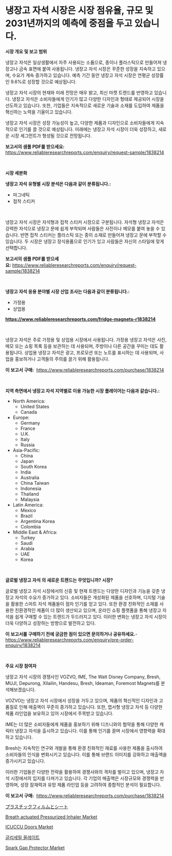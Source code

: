 <p><h1>냉장고 자석 시장은 시장 점유율, 규모 및 2031년까지의 예측에 중점을 두고 있습니다.</h1></p><p><strong>시장 개요 및 보고 범위</strong></p>
<p><p>냉장고 자석은 일상생활에서 자주 사용되는 소품으로, 종이나 플라스틱으로 만들어져 냉장고나 금속 표면에 붙여 사용됩니다. 냉장고 자석 시장은 꾸준한 성장을 지속하고 있으며, 수요가 계속 증가하고 있습니다. 예측 기간 동안 냉장고 자석 시장은 연평균 성장률인 9.6%로 성장할 것으로 예상됩니다.</p><p>냉장고 자석 시장의 현재와 미래 전망은 매우 밝고, 최신 마켓 트렌드를 반영하고 있습니다. 냉장고 자석은 소비자들에게 인기가 많고 다양한 디자인과 형태로 제공되어 시장을 선도하고 있습니다. 또한, 기업들은 지속적으로 새로운 기술과 소재를 도입하여 제품을 혁신하는 노력을 기울이고 있습니다.</p><p>냉장고 자석 시장은 성장 가능성이 높고, 다양한 제품과 디자인으로 소비자들에게 지속적으로 인기를 끌 것으로 예상됩니다. 미래에는 냉장고 자석 시장이 더욱 성장하고, 새로운 시장 세그먼트가 형성될 것으로 전망됩니다.</p></p>
<p><strong>보고서의 샘플 PDF를 받으세요:</strong> <a href="https://www.reliableresearchreports.com/enquiry/request-sample/1838214">https://www.reliableresearchreports.com/enquiry/request-sample/1838214</a></p>
<p>&nbsp;</p>
<p><strong>시장 세분화</strong></p>
<p><strong>냉장고 자석 유형별 시장 분석은 다음과 같이 분류됩니다.:</strong></p>
<p><ul><li>마그네틱</li><li>접착 스티커</li></ul></p>
<p>&nbsp;</p>
<p><p>냉장고 자석 시장은 자석형과 접착 스티커 시장으로 구분됩니다. 자석형 냉장고 자석은 강력한 자석으로 냉장고 문에 쉽게 부착되며 사람들은 사진이나 메모를 붙여 놓을 수 있습니다. 반면 접착 스티커는 플라스틱 또는 종이 소재로 만들어져 냉장고 문에 부착할 수 있습니다. 두 시장은 냉장고 장식용품으로 인기가 있고 사람들은 자신의 스타일에 맞게 선택합니다.</p></p>
<p><strong>보고서의 샘플 PDF를 받으세요:</strong>&nbsp;<a href="https://www.reliableresearchreports.com/enquiry/request-sample/1838214">https://www.reliableresearchreports.com/enquiry/request-sample/1838214</a></p>
<p>&nbsp;</p>
<p><strong> 냉장고 자석 응용 분야별 시장 산업 조사는 다음과 같이 분류됩니다.:</strong></p>
<p><ul><li>가정용</li><li>상업용</li></ul></p>
<p><strong><a href="https://www.reliableresearchreports.com/fridge-magnets-r1838214">https://www.reliableresearchreports.com/fridge-magnets-r1838214</a></strong></p>
<p>&nbsp;</p>
<p><p>냉장고 자석은 주로 가정용 및 상업용 시장에서 사용됩니다. 가정용 냉장고 자석은 사진, 메모 또는 쇼핑 목록 등을 보관하는 데 사용되며, 주방이나 다른 공간을 꾸미는 데도 활용됩니다. 상업용 냉장고 자석은 광고, 프로모션 또는 노트를 표시하는 데 사용되며, 사업을 홍보하거나 고객들의 주의를 끌기 위해 활용됩니다.</p></p>
<p><strong>이 보고서 구매:</strong>&nbsp; <a href="https://www.reliableresearchreports.com/purchase/1838214">https://www.reliableresearchreports.com/purchase/1838214</a></p>
<p>&nbsp;</p>
<p><strong>지역 측면에서 냉장고 자석 지역별로 이용 가능한 시장 플레이어는 다음과 같습니다.:</strong></p>
<p><ul>
    <li>
        North America:
        <ul>
            <li>United States</li>
            <li>Canada</li>
        </ul>
    </li>
    <li>
        Europe:
        <ul>
            <li>Germany</li>
            <li>France</li>
            <li>U.K.</li>
            <li>Italy</li>
            <li>Russia</li>
        </ul>
    </li>
    <li>
        Asia-Pacific:
        <ul>
            <li>China</li>
            <li>Japan</li>
            <li>South Korea</li>
            <li>India</li>
            <li>Australia</li>
            <li>China Taiwan</li>
            <li>Indonesia</li>
            <li>Thailand</li>
            <li>Malaysia</li>
        </ul>
    </li>
    <li>
        Latin America:
        <ul>
            <li>Mexico</li>
            <li>Brazil</li>
            <li>Argentina Korea</li>
            <li>Colombia</li>
        </ul>
    </li>
    <li>
        Middle East & Africa:
        <ul>
            <li>Turkey</li>
            <li>Saudi</li>
            <li>Arabia</li>
            <li>UAE</li>
            <li>Korea</li>
        </ul>
    </li>
    </ul></p>
<p>&nbsp;</p>
<p><strong>글로벌 냉장고 자석 의 새로운 트렌드는 무엇입니까? 시장?</strong></p>
<p><p>글로벌 냉장고 자석 시장에서의 신흥 및 현재 트렌드는 다양한 디자인과 기능을 갖춘 냉장고 자석의 수요가 증가하고 있다. 소비자들은 개성화된 제품을 선호하며, 디지털 기술을 활용한 스마트 자석 제품들이 점차 인기를 얻고 있다. 또한 환경 친화적인 소재를 사용한 친환경적인 제품이 더 많이 생산되고 있으며, 온라인 쇼핑 플랫폼을 통해 냉장고 자석을 쉽게 구매할 수 있는 트렌드가 두드러지고 있다. 이러한 변화는 냉장고 자석 시장이 더욱 다양하고 성장하는 방향으로 발전하고 있다.</p></p>
<p><strong>이 보고서를 구매하기 전에 궁금한 점이 있으면 문의하거나 공유하세요.</strong>- <a href="https://www.reliableresearchreports.com/enquiry/pre-order-enquiry/1838214">https://www.reliableresearchreports.com/enquiry/pre-order-enquiry/1838214</a></p>
<p>&nbsp;</p>
<p><strong>주요 시장 참여자</strong></p>
<p><p>냉장고 자석 시장의 경쟁사인 VOZVO, IME, The Walt Disney Company, Bresh, MUJI, Depurong, Xilailin, Handesu, Bresh, Ideaman, Foremost Magnets를 분석해보겠습니다. </p><p>VOZVO는 냉장고 자석 시장에서 성장을 거두고 있으며, 제품의 혁신적인 디자인과 고품질로 인해 매출액이 꾸준히 증가하고 있습니다. 또한, 엽서형 냉장고 자석 등 다양한 제품 라인업을 보유하고 있어 시장에서 주목받고 있습니다.</p><p>IME는 더 많은 소비자들에게 제품을 홍보하기 위해 디즈니와의 협약을 통해 다양한 캐릭터 냉장고 자석을 출시하고 있습니다. 이를 통해 인기를 끌며 시장에서 영향력을 확대하고 있습니다.</p><p>Bresh는 지속적인 연구와 개발을 통해 환경 친화적인 재료를 사용한 제품을 출시하여 소비자들의 인식을 변화시키고 있습니다. 이를 통해 브랜드 이미지를 강화하고 매출액을 증가시키고 있습니다.</p><p>이러한 기업들은 다양한 전략을 활용하여 경쟁사와의 격차를 벌이고 있으며, 냉장고 자석 시장에서의 입지를 다져가고 있습니다. 각 기업의 매출액은 시장규모와 경쟁력을 반영하며, 성장 잠재력과 유망 제품 라인업 등을 고려하여 종합적인 분석이 필요합니다.</p></p>
<p><strong>이 보고서 구매:</strong>&nbsp;&nbsp;<a href="https://www.reliableresearchreports.com/purchase/1838214">https://www.reliableresearchreports.com/purchase/1838214</a></p>
<p><p><a href="https://medium.com/@vincemarvin1/%E3%83%97%E3%83%A9%E3%82%B9%E3%83%81%E3%83%83%E3%82%AF%E3%83%95%E3%82%A3%E3%83%AB%E3%83%A0-%E3%82%B7%E3%83%BC%E3%83%88%E5%B8%82%E5%A0%B4%E3%81%AE%E5%88%86%E6%9E%90-%E3%82%B0%E3%83%AD%E3%83%BC%E3%83%90%E3%83%AB%E7%94%A3%E6%A5%AD%E3%81%AE%E8%A6%8B%E9%80%9A%E3%81%97%E3%81%A8%E4%BA%88%E6%B8%AC-2024%E5%B9%B4%E3%81%8B%E3%82%892031%E5%B9%B4-a9b9be3fb6d9">プラスチックフィルムとシート</a></p><p><a href="https://github.com/wwwkeltoum/Market-Research-Report-List-2/blob/main/breath-actuated-pressurized-inhaler-market.md">Breath actuated Pressurized Inhaler Market</a></p><p><a href="https://github.com/joannesouthgate/Market-Research-Report-List-2/blob/main/icuccu-doors-market.md">ICUCCU Doors Market</a></p><p><a href="https://github.com/FelipeGrrady654556/Market-Research-Report-List-1/blob/main/806559221403.md">글리세릴 올레이트</a></p><p><a href="https://cat-emmental-94b.notion.site/Spark-Gap-Protector-Market-Trends-and-Market-Analysis-forecasted-for-period-2024-2031-e61da64c2aed45289ba8e0682e1eddd8">Spark Gap Protector Market</a></p></p>